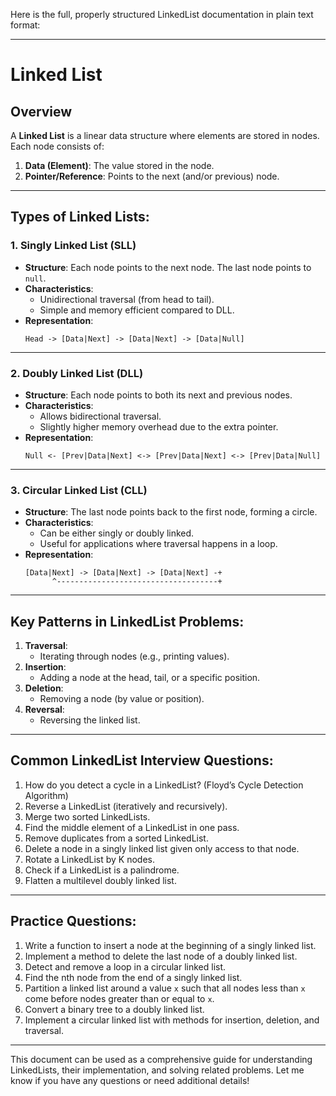 Here is the full, properly structured LinkedList documentation in plain text format:

---

# Linked List

## Overview
A **Linked List** is a linear data structure where elements are stored in nodes. Each node consists of:
1. **Data (Element)**: The value stored in the node.
2. **Pointer/Reference**: Points to the next (and/or previous) node.

---

## Types of Linked Lists:

### 1. Singly Linked List (SLL)
- **Structure**: Each node points to the next node. The last node points to `null`.
- **Characteristics**:
  - Unidirectional traversal (from head to tail).
  - Simple and memory efficient compared to DLL.
- **Representation**:
  ```
  Head -> [Data|Next] -> [Data|Next] -> [Data|Null]
  ```

---

### 2. Doubly Linked List (DLL)
- **Structure**: Each node points to both its next and previous nodes.
- **Characteristics**:
  - Allows bidirectional traversal.
  - Slightly higher memory overhead due to the extra pointer.
- **Representation**:
  ```
  Null <- [Prev|Data|Next] <-> [Prev|Data|Next] <-> [Prev|Data|Null]
  ```

---

### 3. Circular Linked List (CLL)
- **Structure**: The last node points back to the first node, forming a circle.
- **Characteristics**:
  - Can be either singly or doubly linked.
  - Useful for applications where traversal happens in a loop.
- **Representation**:
  ```
  [Data|Next] -> [Data|Next] -> [Data|Next] -+
        ^------------------------------------+
  ```

---

## Key Patterns in LinkedList Problems:
1. **Traversal**:
   - Iterating through nodes (e.g., printing values).
2. **Insertion**:
   - Adding a node at the head, tail, or a specific position.
3. **Deletion**:
   - Removing a node (by value or position).
4. **Reversal**:
   - Reversing the linked list.

---

## Common LinkedList Interview Questions:
1. How do you detect a cycle in a LinkedList? (Floyd’s Cycle Detection Algorithm)
2. Reverse a LinkedList (iteratively and recursively).
3. Merge two sorted LinkedLists.
4. Find the middle element of a LinkedList in one pass.
5. Remove duplicates from a sorted LinkedList.
6. Delete a node in a singly linked list given only access to that node.
7. Rotate a LinkedList by K nodes.
8. Check if a LinkedList is a palindrome.
9. Flatten a multilevel doubly linked list.

---

## Practice Questions:
1. Write a function to insert a node at the beginning of a singly linked list.
2. Implement a method to delete the last node of a doubly linked list.
3. Detect and remove a loop in a circular linked list.
4. Find the nth node from the end of a singly linked list.
5. Partition a linked list around a value `x` such that all nodes less than `x` come before nodes greater than or equal to `x`.
6. Convert a binary tree to a doubly linked list.
7. Implement a circular linked list with methods for insertion, deletion, and traversal.

---

This document can be used as a comprehensive guide for understanding LinkedLists, their implementation, and solving related problems. Let me know if you have any questions or need additional details!